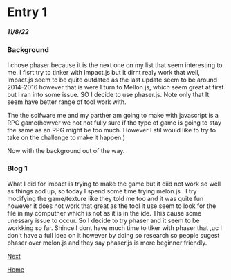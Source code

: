 # Entry 1
##### 11/8/22

### Background
I chose phaser because it is the next one on my list that seem interesting to me. I fisrt try to tinker with Impact.js but it dirnt realy work that well, Impact.js seem to be quite outdated as the last update seem to be around 2014-2016 however that is were I turn to Mellon.js, which seem great at first but I ran into some issue. SO I decide to use phaser.js. Note only that It seem have better range of tool work with.

The the solfware me and my parther am going to make with javascript is a RPG game(howver we not not fully sure if the type of game is going to stay the same as an RPG might be too much. However I stil would like to try to take on the challenge to make it happen.)

Now with the background out of the way.

### Blog 1
What I did for impact is trying to make the game but it diid not work so well as things add up, so today I spend some time trying melon.js . I  try modifying the game/texture like they told me too and it was quite fun however it does not work that great as the tool it use seem to look for the file in my computher which is not as it is in the ide. This cause some unessary issue to occur. So I decide to try phaser and it seem to be workking so far. Shince I dont have much time to tiker with phaser that ,uc I don't have a full idea on it however by doing so research so people sugest phaser over melon.js and they say phaser.js is more beginner friendly. 



[Next](entry02.md)

[Home](../README.md)
